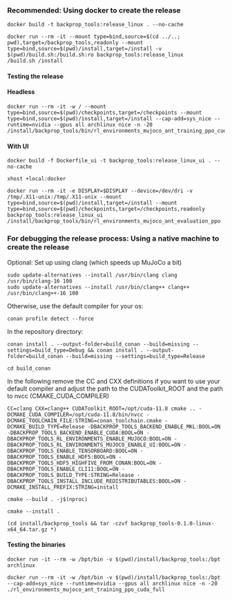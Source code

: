 ### Recommended: Using docker to create the release
```
docker build -t backprop_tools:release_linux . --no-cache
```
```
docker run --rm -it --mount type=bind,source=$(cd ../..; pwd),target=/backprop_tools,readonly --mount type=bind,source=$(pwd)/install,target=/install -v $(pwd)/build.sh:/build.sh:ro backprop_tools:release_linux
/build.sh /install
````

#### Testing the release
#### Headless
```
docker run --rm -it -w / --mount type=bind,source=$(pwd)/checkpoints,target=/checkpoints --mount type=bind,source=$(pwd)/install,target=/install --cap-add=sys_nice --runtime=nvidia --gpus all archlinux nice -n -20 /install/backprop_tools/bin/rl_environments_mujoco_ant_training_ppo_cuda_full 
```
#### With UI
```
docker build -f Dockerfile_ui -t backprop_tools:release_linux_ui . --no-cache
```
```
xhost +local:docker
```
```
docker run --rm -it -e DISPLAY=$DISPLAY --device=/dev/dri -v /tmp/.X11-unix:/tmp/.X11-unix --mount type=bind,source=$(pwd)/install,target=/install --mount type=bind,source=$(pwd)/checkpoints,target=/checkpoints,readonly backprop_tools:release_linux_ui /install/backprop_tools/bin/rl_environments_mujoco_ant_evaluation_ppo
```

### For debugging the release process: Using a native machine to create the release
Optional: Set up using clang (which speeds up MuJoCo a bit)
```
sudo update-alternatives --install /usr/bin/clang clang /usr/bin/clang-16 100
sudo update-alternatives --install /usr/bin/clang++ clang++ /usr/bin/clang++-16 100
```
Otherwise, use the default compiler for your os:
```
conan profile detect --force
```
In the repository directory:
```
conan install . --output-folder=build_conan --build=missing --settings=build_type=Debug && conan install . --output-folder=build_conan --build=missing --settings=build_type=Release
```

```
cd build_conan
```
In the following remove the CC and CXX definitions if you want to use your default compiler and adjust the path to the CUDAToolkit_ROOT and the path to nvcc (CMAKE_CUDA_COMPILER)
```
CC=clang CXX=clang++ CUDAToolkit_ROOT=/opt/cuda-11.8 cmake .. -DCMAKE_CUDA_COMPILER=/opt/cuda-11.8/bin/nvcc -DCMAKE_TOOLCHAIN_FILE:STRING=conan_toolchain.cmake -DCMAKE_BUILD_TYPE=Release -DBACKPROP_TOOLS_BACKEND_ENABLE_MKL:BOOL=ON -DBACKPROP_TOOLS_BACKEND_ENABLE_CUDA:BOOL=ON -DBACKPROP_TOOLS_RL_ENVIRONMENTS_ENABLE_MUJOCO:BOOL=ON -DBACKPROP_TOOLS_RL_ENVIRONMENTS_MUJOCO_ENABLE_UI:BOOL=ON -DBACKPROP_TOOLS_ENABLE_TENSORBOARD:BOOL=ON -DBACKPROP_TOOLS_ENABLE_HDF5:BOOL=ON -DBACKPROP_TOOLS_HDF5_HIGHFIVE_FROM_CONAN:BOOL=ON -DBACKPROP_TOOLS_ENABLE_CLI11:BOOL=ON -DBACKPROP_TOOLS_BUILD_TYPE:STRING=Release -DBACKPROP_TOOLS_INSTALL_INCLUDE_REDISTRIBUTABLES:BOOL=ON -DCMAKE_INSTALL_PREFIX:STRING=install
```
```
cmake --build . -j$(nproc)
```
```
cmake --install .
```

```
(cd install/backprop_tools && tar -czvf backprop_tools-0.1.0-linux-x64_64.tar.gz *)
```

#### Testing the binaries
```
docker run -it --rm -w /bpt/bin -v $(pwd)/install/backprop_tools:/bpt archlinux 
````
```
docker run --rm -it -w /bpt/bin -v $(pwd)/install/backprop_tools:/bpt --cap-add=sys_nice --runtime=nvidia --gpus all archlinux nice -n -20 ./rl_environments_mujoco_ant_training_ppo_cuda_full 
````


